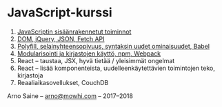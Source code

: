 # JavaScript-kurssi

1. [JavaScriptin sisäänrakennetut toiminnot](osa-1-javascriptin-sisaeaenrakennetut-toiminnot/sisaeltoe.md)
2. [DOM, jQuery, JSON, Fetch API](osa-2-dom-jquery-json-fetch-api/sisaeltoe.md)
3. [Polyfill, selainyhteensopivuus, syntaksin uudet ominaisuudet, Babel](osa-3-polyfill-selainyhteensopivuus-syntaksin-uudet-ominaisuudet-babel/sisaeltoe.md)
4. [Modularisointi ja kirjastojen käyttö, npm, Webpack](osa-4-modularisointi-ja-kirjastojen-kaeyttoe-npm-webpack/sisaeltoe.md)
5. React – taustaa, JSX, hyvä tietää / yleisimmät ongelmat
6. React – lisää komponenteista, uudelleenkäytettävien toimintojen teko, kirjastoja
7. Reaaliaikasovellukset, CouchDB

Arno Saine – [arno@mowhi.com](mailto:arno@mowhi.com) – 2017–2018

